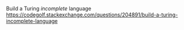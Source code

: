 

Build a Turing *incomplete* language https://codegolf.stackexchange.com/questions/204891/build-a-turing-incomplete-language